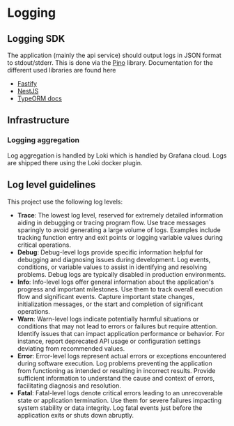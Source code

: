 # Logging

## Logging SDK

The application (mainly the api service) should output logs in JSON format to
stdout/stderr. This is done via the [Pino](https://www.npmjs.com/package/pino)
library. Documentation for the different used libraries are found here

- [Fastify](https://www.fastify.io/docs/latest/Reference/Logging/)
- [NestJS](https://docs.nestjs.com/techniques/logger)
- [TypeORM docs](https://github.com/typeorm/typeorm/blob/master/docs/logging.md)

## Infrastructure

### Logging aggregation

Log aggregation is handled by Loki which is handled by Grafana cloud. Logs are
shipped there using the Loki docker plugin.

## Log level guidelines

This project use the following log levels:

- **Trace**: The lowest log level, reserved for extremely detailed information
  aiding in debugging or tracing program flow. Use trace messages sparingly to
  avoid generating a large volume of logs. Examples include tracking function
  entry and exit points or logging variable values during critical operations.
- **Debug**: Debug-level logs provide specific information helpful for debugging
  and diagnosing issues during development. Log events, conditions, or variable
  values to assist in identifying and resolving problems. Debug logs are
  typically disabled in production environments.
- **Info**: Info-level logs offer general information about the application's
  progress and important milestones. Use them to track overall execution flow
  and significant events. Capture important state changes, initialization
  messages, or the start and completion of significant operations.
- **Warn**: Warn-level logs indicate potentially harmful situations or
  conditions that may not lead to errors or failures but require attention.
  Identify issues that can impact application performance or behavior. For
  instance, report deprecated API usage or configuration settings deviating from
  recommended values.
- **Error**: Error-level logs represent actual errors or exceptions encountered
  during software execution. Log problems preventing the application from
  functioning as intended or resulting in incorrect results. Provide sufficient
  information to understand the cause and context of errors, facilitating
  diagnosis and resolution.
- **Fatal**: Fatal-level logs denote critical errors leading to an unrecoverable
  state or application termination. Use them for severe failures impacting
  system stability or data integrity. Log fatal events just before the
  application exits or shuts down abruptly.
